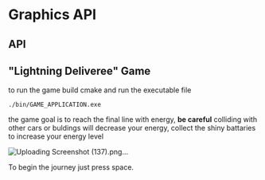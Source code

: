# Graphics API

## API 

## "Lightning Deliveree" Game

to run the game build cmake and run the executable file
```
./bin/GAME_APPLICATION.exe
```
the game goal is to reach the final line with energy, **be careful** colliding with other cars or buldings will decrease your energy, collect the shiny battaries to increase your energy level

![Uploading Screenshot (137).png…]()

To begin the journey just press space.
